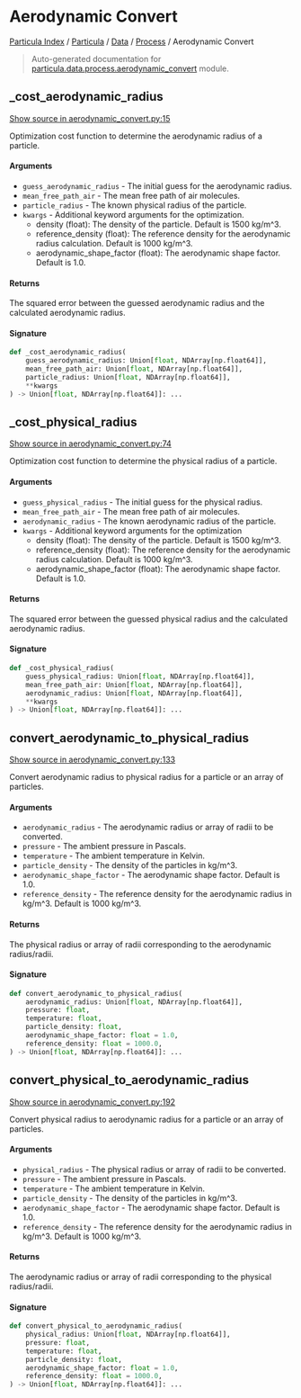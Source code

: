 # Aerodynamic Convert

[Particula Index](../../../README.md#particula-index) / [Particula](../../index.md#particula) / [Data](../index.md#data) / [Process](./index.md#process) / Aerodynamic Convert

> Auto-generated documentation for [particula.data.process.aerodynamic_convert](https://github.com/Gorkowski/particula/blob/main/particula/data/process/aerodynamic_convert.py) module.

## _cost_aerodynamic_radius

[Show source in aerodynamic_convert.py:15](https://github.com/Gorkowski/particula/blob/main/particula/data/process/aerodynamic_convert.py#L15)

Optimization cost function to determine the aerodynamic radius of a
particle.

#### Arguments

- `guess_aerodynamic_radius` - The initial guess for the aerodynamic radius.
- `mean_free_path_air` - The mean free path of air molecules.
- `particle_radius` - The known physical radius of the particle.
- `kwargs` - Additional keyword arguments for the optimization.
    - density (float): The density of the particle. Default is
        1500 kg/m^3.
    - reference_density (float): The reference density for the
        aerodynamic radius calculation. Default is 1000 kg/m^3.
    - aerodynamic_shape_factor (float): The aerodynamic shape factor.
        Default is 1.0.

#### Returns

The squared error between the guessed aerodynamic radius and
    the calculated aerodynamic radius.

#### Signature

```python
def _cost_aerodynamic_radius(
    guess_aerodynamic_radius: Union[float, NDArray[np.float64]],
    mean_free_path_air: Union[float, NDArray[np.float64]],
    particle_radius: Union[float, NDArray[np.float64]],
    **kwargs
) -> Union[float, NDArray[np.float64]]: ...
```



## _cost_physical_radius

[Show source in aerodynamic_convert.py:74](https://github.com/Gorkowski/particula/blob/main/particula/data/process/aerodynamic_convert.py#L74)

Optimization cost function to determine the physical radius of a particle.

#### Arguments

- `guess_physical_radius` - The initial guess for the physical radius.
- `mean_free_path_air` - The mean free path of air molecules.
- `aerodynamic_radius` - The known aerodynamic radius of the particle.
- `kwargs` - Additional keyword arguments for the optimization
    - density (float): The density of the particle. Default is
        1500 kg/m^3.
    - reference_density (float): The reference density for the
        aerodynamic radius calculation. Default is 1000 kg/m^3.
    - aerodynamic_shape_factor (float): The aerodynamic shape factor.
        Default is 1.0.

#### Returns

The squared error between the guessed physical radius and the
calculated aerodynamic radius.

#### Signature

```python
def _cost_physical_radius(
    guess_physical_radius: Union[float, NDArray[np.float64]],
    mean_free_path_air: Union[float, NDArray[np.float64]],
    aerodynamic_radius: Union[float, NDArray[np.float64]],
    **kwargs
) -> Union[float, NDArray[np.float64]]: ...
```



## convert_aerodynamic_to_physical_radius

[Show source in aerodynamic_convert.py:133](https://github.com/Gorkowski/particula/blob/main/particula/data/process/aerodynamic_convert.py#L133)

Convert aerodynamic radius to physical radius for a particle or an array
of particles.

#### Arguments

- `aerodynamic_radius` - The aerodynamic radius or array of radii to be
    converted.
- `pressure` - The ambient pressure in Pascals.
- `temperature` - The ambient temperature in Kelvin.
- `particle_density` - The density of the particles in kg/m^3.
- `aerodynamic_shape_factor` - The aerodynamic shape factor. Default is 1.0.
- `reference_density` - The reference density for the aerodynamic radius
    in kg/m^3. Default is 1000 kg/m^3.

#### Returns

The physical radius or array of radii corresponding to the aerodynamic
radius/radii.

#### Signature

```python
def convert_aerodynamic_to_physical_radius(
    aerodynamic_radius: Union[float, NDArray[np.float64]],
    pressure: float,
    temperature: float,
    particle_density: float,
    aerodynamic_shape_factor: float = 1.0,
    reference_density: float = 1000.0,
) -> Union[float, NDArray[np.float64]]: ...
```



## convert_physical_to_aerodynamic_radius

[Show source in aerodynamic_convert.py:192](https://github.com/Gorkowski/particula/blob/main/particula/data/process/aerodynamic_convert.py#L192)

Convert physical radius to aerodynamic radius for a particle or an array
of particles.

#### Arguments

- `physical_radius` - The physical radius or array of radii to be converted.
- `pressure` - The ambient pressure in Pascals.
- `temperature` - The ambient temperature in Kelvin.
- `particle_density` - The density of the particles in kg/m^3.
- `aerodynamic_shape_factor` - The aerodynamic shape factor. Default is 1.0.
- `reference_density` - The reference density for the aerodynamic radius
    in kg/m^3. Default is 1000 kg/m^3.

#### Returns

The aerodynamic radius or array of radii corresponding to the physical
radius/radii.

#### Signature

```python
def convert_physical_to_aerodynamic_radius(
    physical_radius: Union[float, NDArray[np.float64]],
    pressure: float,
    temperature: float,
    particle_density: float,
    aerodynamic_shape_factor: float = 1.0,
    reference_density: float = 1000.0,
) -> Union[float, NDArray[np.float64]]: ...
```

